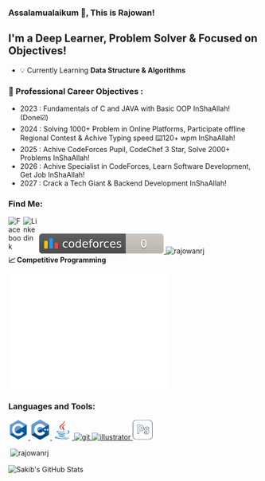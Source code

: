 ### Assalamualaikum 👋, This is Rajowan!
## I'm a Deep Learner, Problem Solver & Focused on Objectives!
- 💡 Currently Learning **Data Structure & Algorithms**
### 📝 Professional Career Objectives :
- 2023 : Fundamentals of C and JAVA with Basic OOP InShaAllah! (Done☑️)
- 2024 : Solving 1000+ Problem in Online Platforms, Participate offline Regional Contest & Achive Typing speed ⌨️120+ wpm InShaAllah!
- 2025 : Achive CodeForces Pupil, CodeChef 3 Star, Solve 2000+ Problems InShaAllah!
- 2026 : Achive Specialist in CodeForces, Learn Software Development, Get Job InShaAllah!
- 2027 : Crack a Tech Giant & Backend Development InShaAllah!

### Find Me:

<a href="https://www.facebook.com/profile.php?id=100069836516119">
    <img align="left"  width="30px" src="https://github.com/dmhendricks/signature-social-icons/blob/master/icons/round-flat-filled/35px/facebook.png" alt="Facebook"/>

<a href="https://www.linkedin.com/in/rajowan-jaid-08a17522a/">
    <img align="left"  width="32px" src="https://github.com/dmhendricks/signature-social-icons/blob/master/icons/round-flat-filled/35px/linkedin.png" alt="Linkedin"/>
</a>
<br />
<br />
<a href="https://codeforces.com/profile/RAJOWAN">
     <img src="https://raw.githubusercontent.com/rajowanrj/cf-stats/main/output/max_rating.svg" />
</a>
<img src="https://komarev.com/ghpvc/?username=rajowanrj&label=Profile%20views&color=0e75b6&style=flat" alt="rajowanrj" />
<br>
<b>&#128200; Competitive Programming</b>
<br />
<p float="left">
    <img height="230px" src="https://raw.githubusercontent.com/rajowanrj/cf-stats/main/output/light_card.svg" alt="Statistics"/>
</p>

<h3 align="left">Languages and Tools:</h3>
<p align="left"> <a href="https://www.cprogramming.com/" target="_blank" rel="noreferrer"> <img src="https://raw.githubusercontent.com/devicons/devicon/master/icons/c/c-original.svg" alt="c" width="40" height="40"/> </a> <a href="https://www.w3schools.com/cpp/" target="_blank" rel="noreferrer"> <img src="https://raw.githubusercontent.com/devicons/devicon/master/icons/cplusplus/cplusplus-original.svg" alt="cplusplus" width="40" height="40"/> </a> <a href="https://git-scm.com/" target="_blank" rel="noreferrer"> <img src="https://raw.githubusercontent.com/devicons/devicon/master/icons/java/java-original.svg" alt="java" width="40" height="40"/> </a> <a href="https://www.photoshop.com/en" target="_blank" rel="noreferrer"> <img src="https://www.vectorlogo.zone/logos/git-scm/git-scm-icon.svg" alt="git" width="40" height="40"/> </a> <a href="https://www.adobe.com/in/products/illustrator.html" target="_blank" rel="noreferrer"> <img src="https://www.vectorlogo.zone/logos/adobe_illustrator/adobe_illustrator-icon.svg" alt="illustrator" width="40" height="40"/> </a> <a href="https://www.java.com" target="_blank" rel="noreferrer"> <img src="https://raw.githubusercontent.com/devicons/devicon/master/icons/photoshop/photoshop-line.svg" alt="photoshop" width="40" height="40"/> </a> </p>


<p>&nbsp;<img align="center" src="https://github-readme-stats.vercel.app/api?username=rajowanrj&show_icons=true&locale=en" alt="rajowanrj" /></p>
  <img align="center"  alt="Sakib's GitHub Stats" src="https://github-readme-stats.vercel.app/api/top-langs/?username=rajowanrj&show_icons=true" />

